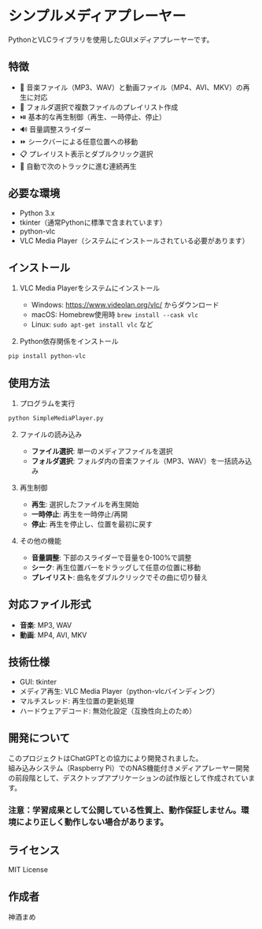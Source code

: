 # シンプルメディアプレーヤー

PythonとVLCライブラリを使用したGUIメディアプレーヤーです。

## 特徴

- 🎵 音楽ファイル（MP3、WAV）と動画ファイル（MP4、AVI、MKV）の再生に対応
- 📁 フォルダ選択で複数ファイルのプレイリスト作成
- ⏯️ 基本的な再生制御（再生、一時停止、停止）
- 🔊 音量調整スライダー
- ⏩ シークバーによる任意位置への移動
- 📋 プレイリスト表示とダブルクリック選択
- 🔄 自動で次のトラックに進む連続再生

## 必要な環境

- Python 3.x
- tkinter（通常Pythonに標準で含まれています）
- python-vlc
- VLC Media Player（システムにインストールされている必要があります）

## インストール

1. VLC Media Playerをシステムにインストール
   - Windows: https://www.videolan.org/vlc/ からダウンロード
   - macOS: Homebrew使用時 `brew install --cask vlc`
   - Linux: `sudo apt-get install vlc` など

2. Python依存関係をインストール
```bash
pip install python-vlc
```

## 使用方法

1. プログラムを実行
```bash
python SimpleMediaPlayer.py
```


2. ファイルの読み込み
   - **ファイル選択**: 単一のメディアファイルを選択
   - **フォルダ選択**: フォルダ内の音楽ファイル（MP3、WAV）を一括読み込み

3. 再生制御
   - **再生**: 選択したファイルを再生開始
   - **一時停止**: 再生を一時停止/再開
   - **停止**: 再生を停止し、位置を最初に戻す

4. その他の機能
   - **音量調整**: 下部のスライダーで音量を0-100%で調整
   - **シーク**: 再生位置バーをドラッグして任意の位置に移動
   - **プレイリスト**: 曲名をダブルクリックでその曲に切り替え

## 対応ファイル形式

- **音楽**: MP3, WAV
- **動画**: MP4, AVI, MKV

## 技術仕様

- GUI: tkinter
- メディア再生: VLC Media Player（python-vlcバインディング）
- マルチスレッド: 再生位置の更新処理
- ハードウェアデコード: 無効化設定（互換性向上のため）

## 開発について

このプロジェクトはChatGPTとの協力により開発されました。  
組み込みシステム（Raspberry Pi）でのNAS機能付きメディアプレーヤー開発の前段階として、デスクトップアプリケーションの試作版として作成されています。 
### 注意：学習成果として公開している性質上、動作保証しません。環境により正しく動作しない場合があります。  

## ライセンス

MIT License

## 作成者

神酒まめ
